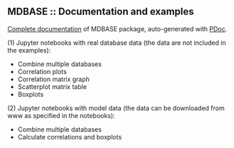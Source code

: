 MDBASE :: Documentation and examples
------------------------------------

[Complete documentation](./pdoc.html/index.html) of MDBASE package,
auto-generated with [PDoc](https://pdoc.dev).

(1) Jupyter notebooks with real database data
(the data are not included in the examples):

* Combine multiple databases
* Correlation plots
* Correlation matrix graph
* Scatterplot matrix table
* Boxplots

(2) Jupyter notebooks with model data
(the data can be downloaded from www as specified in the notebooks):

* Combine multiple databases
* Calculate correlations and boxplots
